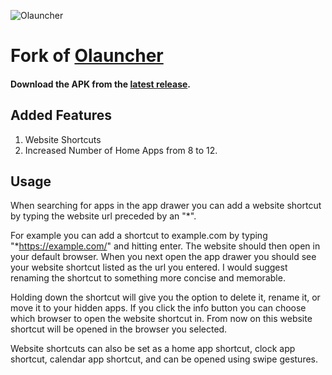 ![Olauncher](https://repository-images.githubusercontent.com/278638069/db0acb80-661b-11eb-803e-926cae5dccb4)


# Fork of [Olauncher](https://github.com/tanujnotes/Olauncher) 

#### Download the APK from the [latest release](https://github.com/Outplayed8713/Olauncher/releases/).

## Added Features
1. Website Shortcuts
2. Increased Number of Home Apps from 8 to 12.

## Usage
When searching for apps in the app drawer you can add a website shortcut by typing the website url preceded by an "*".

For example you can add a shortcut to example.com by typing "*https://example.com/" and hitting enter. The website should then open in your default browser. When you next open the app drawer you should see your website shortcut listed as the url you entered. I would suggest renaming the shortcut to something more concise and memorable.

Holding down the shortcut will give you the option to delete it, rename it, or move it to your hidden apps. If you click the info button you can choose which browser to open the website shortcut in. From now on this website shortcut will be opened in the browser you selected.

Website shortcuts can also be set as a home app shortcut, clock app shortcut, calendar app shortcut, and can be opened using swipe gestures.

